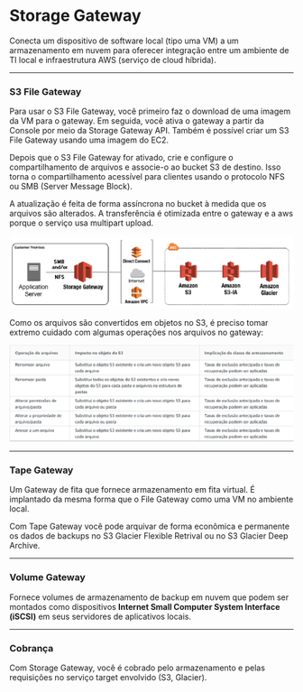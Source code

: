 # Storage Gateway

Conecta um dispositivo de software local (tipo uma VM) a um armazenamento em nuvem para oferecer integração entre um ambiente de TI local e infraestrutura AWS (serviço de cloud híbrida).

---

### S3 File Gateway

Para usar o S3 File Gateway, você primeiro faz o download de uma imagem da VM para o gateway. Em seguida, você ativa o gateway a partir da Console por meio da Storage Gateway API. Também é possível criar um S3 File Gateway usando uma imagem do EC2.

Depois que o S3 File Gateway for ativado, crie e configure o compartilhamento de arquivos e associe-o ao bucket S3 de destino. Isso torna o compartilhamento acessível para clientes usando o protocolo NFS ou SMB (Server Message Block).

A atualização é feita de forma assíncrona no bucket à medida que os arquivos são alterados. A transferência é otimizada entre o gateway e a aws porque o serviço usa multipart upload.

![](../Imagens/storage-gateway-file.png)

Como os arquivos são convertidos em objetos no S3, é preciso tomar extremo cuidado com algumas operações nos arquivos no gateway:

![](../Imagens/storage-gateway-file-2.png)

---

### Tape Gateway

Um Gateway de fita que fornece armazenamento em fita virtual. É implantado da mesma forma que o File Gateway como uma VM no ambiente local.

Com Tape Gateway você pode arquivar de forma econômica e permanente os dados de backups no S3 Glacier Flexible Retrival ou no S3 Glacier Deep Archive.

---

### Volume Gateway

Fornece volumes de armazenamento de backup em nuvem que podem ser montados como dispositivos **Internet Small Computer System Interface (iSCSI)** em seus servidores de aplicativos locais.

---

### Cobrança

Com Storage Gateway, você é cobrado pelo armazenamento e pelas requisições no serviço target envolvido (S3, Glacier).